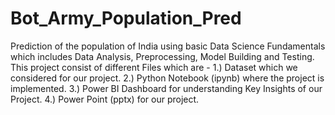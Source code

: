 # Bot_Army_Population_Pred
Prediction of the population of India using basic Data Science Fundamentals which includes Data Analysis, Preprocessing, Model Building and Testing.
This project consist of different Files which are -
1.) Dataset which we considered for our project.
2.) Python Notebook (ipynb) where the project is implemented.
3.) Power BI Dashboard for understanding Key Insights of our Project.
4.) Power Point (pptx) for our project.

